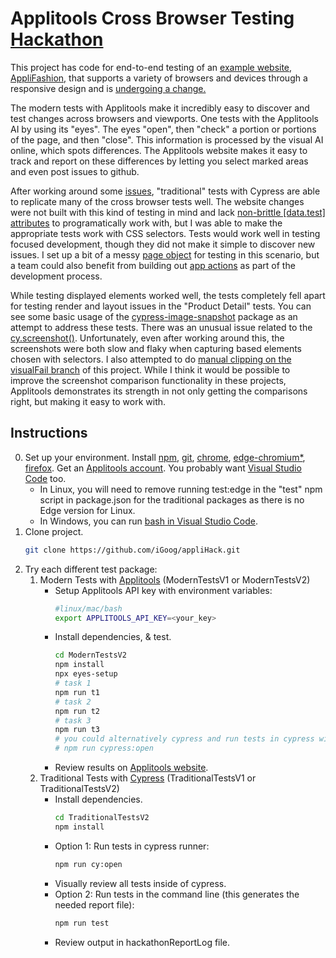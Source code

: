 # Applitools Cross Browser Testing [Hackathon](https://applitools.com/cross-browser-testing-hackathon-v20-1-instructions/)

This project has code for end-to-end testing of an [example website, AppliFashion,](https://demo.applitools.com/gridHackathonV1.html) that supports a variety of browsers and devices through a responsive design and is [undergoing a change.](https://demo.applitools.com/gridHackathonV2.html) 

The modern tests with Applitools make it incredibly easy to discover and test changes across browsers and viewports. One tests with the Applitools AI by using its "eyes". The eyes "open", then "check" a portion or portions of the page, and then "close". This information is processed by the visual AI online, which spots differences. The Applitools website makes it easy to track and report on these differences by letting you select marked areas and even post issues to github.

After working around some [issues](https://github.com/cypress-io/cypress/issues/1534#issuecomment-417652182), "traditional" tests with Cypress are able to replicate many of the cross browser tests well. The website changes were not built with this kind of testing in mind and lack [non-brittle [data.test] attributes](https://docs.cypress.io/guides/references/best-practices.html#Selecting-Elements) to programatically work with, but I was able to make the appropriate tests work with CSS selectors. Tests would work well in testing focused development, though they did not make it simple to discover new issues. I set up a bit of a messy [page object](https://martinfowler.com/bliki/PageObject.html) for testing in this scenario, but a team could also benefit from building out [app actions](https://www.cypress.io/blog/2019/01/03/stop-using-page-objects-and-start-using-app-actions/) as part of the development process.

While testing displayed elements worked well, the tests completely fell apart for testing render and layout issues in the "Product Detail" tests. You can see some basic usage of the [cypress-image-snapshot](https://github.com/palmerhq/cypress-image-snapshot) package as an attempt to address these tests. There was an unusual issue related to the [cy.screenshot()](https://github.com/cypress-io/cypress/issues/2034). Unfortunately, even after working around this, the screenshots were both slow and flaky when capturing based elements chosen with selectors. I also attempted to do [manual clipping on the visualFail branch](https://github.com/iGoog/appliHack/blob/visualFail/TraditionalTestsV2/cypress/pages/productCatalog.js) of this project. While I think it would be possible to improve the screenshot comparison functionality in these projects, Applitools demonstrates its strength in not only getting the comparisons right, but making it easy to work with.

## Instructions

0. Set up your environment. Install [npm](https://www.npmjs.com/get-npm), [git](https://git-scm.com/downloads), [chrome](https://www.google.com/chrome/), [edge-chromium*](https://www.microsoft.com/en-us/edge), [firefox](https://www.mozilla.org/en-US/firefox/new/). Get an [Applitools account](https://applitools.com/). You probably want [Visual Studio Code](https://code.visualstudio.com/) too.
	* In Linux, you will need to remove running test:edge in the "test" npm script in package.json for the traditional packages as there is no Edge version for Linux.
	* In Windows, you can run [bash in Visual Studio Code](https://code.visualstudio.com/docs/editor/integrated-terminal).
1. Clone project.
    ```bash
	git clone https://github.com/iGoog/appliHack.git
	```
2. Try each different test package:
	1. Modern Tests with [Applitools](https://applitools.com/) (ModernTestsV1 or ModernTestsV2)
	   * Setup Applitools API key with environment variables:
			```bash
			#linux/mac/bash
			export APPLITOOLS_API_KEY=<your_key>
			```
		* Install dependencies, & test.
			```bash
			cd ModernTestsV2
			npm install
			npx eyes-setup
			# task 1
			npm run t1
			# task 2
			npm run t2
			# task 3
			npm run t3
			# you could alternatively cypress and run tests in cypress with: 
			# npm run cypress:open
			```
		* Review results on [Applitools website](https://applitools.com/).
	2. Traditional Tests with [Cypress](https://www.cypress.io/) (TraditionalTestsV1 or TraditionalTestsV2)
		* Install dependencies.
			```bash
			cd TraditionalTestsV2
			npm install
			```
		* Option 1: Run tests in cypress runner:
			```bash
			npm run cy:open
			```
		* Visually review all tests inside of cypress.
		* Option 2: Run tests in the command line (this generates the needed report file):
			```bash
			npm run test
			```
		* Review output in hackathonReportLog file.

